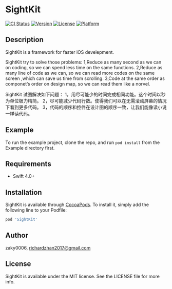 # SightKit

[![CI Status](https://img.shields.io/travis/zaky0006/SightKit.svg?style=flat)](https://travis-ci.org/zaky0006/SightKit)
[![Version](https://img.shields.io/cocoapods/v/SightKit.svg?style=flat)](https://cocoapods.org/pods/SightKit)
[![License](https://img.shields.io/cocoapods/l/SightKit.svg?style=flat)](https://cocoapods.org/pods/SightKit)
[![Platform](https://img.shields.io/cocoapods/p/SightKit.svg?style=flat)](https://cocoapods.org/pods/SightKit)

## Description

SightKit is a framework for faster iOS develepment. 

SightKit try to solve those problems:
1,Reduce as many second as we can on coding, so we can spend less time on the same functions. 
2,Reduce as many line of code as we can, so we can read more codes on the same screen ,which can save us time from scrolling.
3,Code at the same order as componet‘s order on design map, so we can read them like a norvel.

SightKit 试图解决如下问题：
1，用尽可能少的时间完成相同功能。这个时间以秒为单位极力精简。
2，尽可能减少代码行数。使得我们可以在无需滚动屏幕的情况下看到更多代码。
3，代码的顺序和控件在设计图的顺序一致，让我们能像读小说一样读代码。


## Example

To run the example project, clone the repo, and run `pod install` from the Example directory first.

## Requirements

- Swift 4.0+

## Installation

SightKit is available through [CocoaPods](https://cocoapods.org). To install
it, simply add the following line to your Podfile:

```ruby
pod 'SightKit'
```

## Author

zaky0006, richardzhan2017@gmail.com

## License

SightKit is available under the MIT license. See the LICENSE file for more info.
